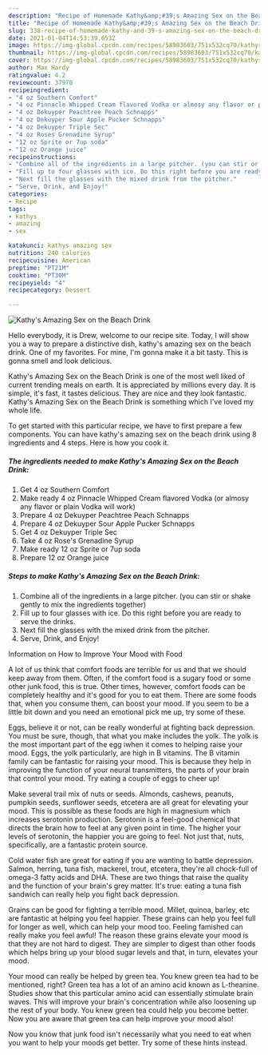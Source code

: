 ```yaml
---
description: "Recipe of Homemade Kathy&amp;#39;s Amazing Sex on the Beach Drink"
title: "Recipe of Homemade Kathy&amp;#39;s Amazing Sex on the Beach Drink"
slug: 338-recipe-of-homemade-kathy-and-39-s-amazing-sex-on-the-beach-drink
date: 2021-01-04T14:53:39.053Z
image: https://img-global.cpcdn.com/recipes/58983603/751x532cq70/kathys-amazing-sex-on-the-beach-drink-recipe-main-photo.jpg
thumbnail: https://img-global.cpcdn.com/recipes/58983603/751x532cq70/kathys-amazing-sex-on-the-beach-drink-recipe-main-photo.jpg
cover: https://img-global.cpcdn.com/recipes/58983603/751x532cq70/kathys-amazing-sex-on-the-beach-drink-recipe-main-photo.jpg
author: Max Hardy
ratingvalue: 4.2
reviewcount: 37970
recipeingredient:
- "4 oz Southern Comfort"
- "4 oz Pinnacle Whipped Cream flavored Vodka or almosy any flavor or plain Vodka will work"
- "4 oz Dekuyper Peachtree Peach Schnapps"
- "4 oz Dekuyper Sour Apple Pucker Schnapps"
- "4 oz Dekuyper Triple Sec"
- "4 oz Roses Grenadine Syrup"
- "12 oz Sprite or 7up soda"
- "12 oz Orange juice"
recipeinstructions:
- "Combine all of the ingredients in a large pitcher. (you can stir or shake gently to mix the ingredients together)"
- "Fill up to four glasses with ice. Do this right before you are ready to serve the drinks."
- "Next fill the glasses with the mixed drink from the pitcher."
- "Serve, Drink, and Enjoy!"
categories:
- Recipe
tags:
- kathys
- amazing
- sex

katakunci: kathys amazing sex 
nutrition: 240 calories
recipecuisine: American
preptime: "PT21M"
cooktime: "PT30M"
recipeyield: "4"
recipecategory: Dessert

---
```



![Kathy&#39;s Amazing Sex on the Beach Drink](https://img-global.cpcdn.com/recipes/58983603/751x532cq70/kathys-amazing-sex-on-the-beach-drink-recipe-main-photo.jpg)

Hello everybody, it is Drew, welcome to our recipe site. Today, I will show you a way to prepare a distinctive dish, kathy&#39;s amazing sex on the beach drink. One of my favorites. For mine, I'm gonna make it a bit tasty. This is gonna smell and look delicious.



Kathy&#39;s Amazing Sex on the Beach Drink is one of the most well liked of current trending meals on earth. It is appreciated by millions every day. It is simple, it's fast, it tastes delicious. They are nice and they look fantastic. Kathy&#39;s Amazing Sex on the Beach Drink is something which I've loved my whole life.


To get started with this particular recipe, we have to first prepare a few components. You can have kathy&#39;s amazing sex on the beach drink using 8 ingredients and 4 steps. Here is how you cook it.

<!--inarticleads1-->

##### The ingredients needed to make Kathy&#39;s Amazing Sex on the Beach Drink:

1. Get 4 oz Southern Comfort
1. Make ready 4 oz Pinnacle Whipped Cream flavored Vodka (or almosy any flavor or plain Vodka will work)
1. Prepare 4 oz Dekuyper Peachtree Peach Schnapps
1. Prepare 4 oz Dekuyper Sour Apple Pucker Schnapps
1. Get 4 oz Dekuyper Triple Sec
1. Take 4 oz Rose&#39;s Grenadine Syrup
1. Make ready 12 oz Sprite or 7up soda
1. Prepare 12 oz Orange juice




<!--inarticleads2-->

##### Steps to make Kathy&#39;s Amazing Sex on the Beach Drink:

1. Combine all of the ingredients in a large pitcher. (you can stir or shake gently to mix the ingredients together)
1. Fill up to four glasses with ice. Do this right before you are ready to serve the drinks.
1. Next fill the glasses with the mixed drink from the pitcher.
1. Serve, Drink, and Enjoy!




Information on How to Improve Your Mood with Food


A lot of us think that comfort foods are terrible for us and that we should keep away from them. Often, if the comfort food is a sugary food or some other junk food, this is true. Other times, however, comfort foods can be completely healthy and it's good for you to eat them. There are some foods that, when you consume them, can boost your mood. If you seem to be a little bit down and you need an emotional pick me up, try some of these.

Eggs, believe it or not, can be really wonderful at fighting back depression. You must be sure, though, that what you make includes the yolk. The yolk is the most important part of the egg iwhen it comes to helping raise your mood. Eggs, the yolk particularly, are high in B vitamins. The B vitamin family can be fantastic for raising your mood. This is because they help in improving the function of your neural transmitters, the parts of your brain that control your mood. Try eating a couple of eggs to cheer up!

Make several trail mix of nuts or seeds. Almonds, cashews, peanuts, pumpkin seeds, sunflower seeds, etcetera are all great for elevating your mood. This is possible as these foods are high in magnesium which increases serotonin production. Serotonin is a feel-good chemical that directs the brain how to feel at any given point in time. The higher your levels of serotonin, the happier you are going to feel. Not just that, nuts, specifically, are a fantastic protein source.

Cold water fish are great for eating if you are wanting to battle depression. Salmon, herring, tuna fish, mackerel, trout, etcetera, they're all chock-full of omega-3 fatty acids and DHA. These are two things that raise the quality and the function of your brain's grey matter. It's true: eating a tuna fish sandwich can really help you fight back depression. 

Grains can be good for fighting a terrible mood. Millet, quinoa, barley, etc are fantastic at helping you feel happier. These grains can help you feel full for longer as well, which can help your mood too. Feeling famished can really make you feel awful! The reason these grains elevate your mood is that they are not hard to digest. They are simpler to digest than other foods which helps bring up your blood sugar levels and that, in turn, elevates your mood.

Your mood can really be helped by green tea. You knew green tea had to be mentioned, right? Green tea has a lot of an amino acid known as L-theanine. Studies show that this particular amino acid can essentially stimulate brain waves. This will improve your brain's concentration while also loosening up the rest of your body. You knew green tea could help you become better. Now you are aware that green tea can help improve your mood also!

Now you know that junk food isn't necessarily what you need to eat when you want to help your moods get better. Try  some  of  these  hints  instead.

